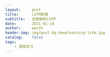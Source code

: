 ```yaml
---
layout:     post
title:      LSTM原理
subtitle:   全面解析LSTM
date:       2021-01-19
author:     wenjh
header-img: img/post-bg-deeplearning-lstm.jpg
catalog:    false
tags:
    - 深度学习
---
```


